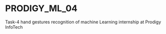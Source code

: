 # PRODIGY_ML_04
Task-4  hand gestures recognition of machine Learning internship at  Prodigy InfoTech 
